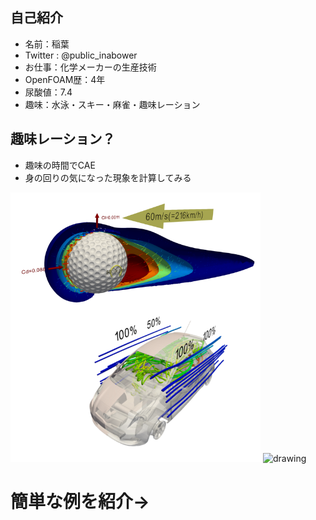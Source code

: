 ## 自己紹介

- 名前：稲葉
- Twitter : @public_inabower
- お仕事：化学メーカーの生産技術
- OpenFOAM歴：4年
- 尿酸値：7.4
- 趣味：水泳・スキー・麻雀・趣味レーション

>>>

## 趣味レーション？

- 趣味の時間でCAE
- 身の回りの気になった現象を計算してみる

<img src="fig/simulations.png" alt="drawing" width="400"/>
<img src="fig/skate.gif" alt="drawing" width="500"/>

>>>

# 簡単な例を紹介→
